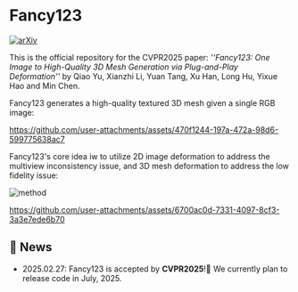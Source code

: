 # Fancy123
[![arXiv](https://img.shields.io/badge/arXiv-2411.16185-b31b1b.svg)](https://arxiv.org/abs/2411.16185)

This is the official repository for the CVPR2025 paper: *''Fancy123: One Image to High-Quality 3D Mesh Generation via Plug-and-Play Deformation''* by Qiao Yu, Xianzhi Li, Yuan Tang, Xu Han, Long Hu, Yixue Hao and Min Chen.


Fancy123 generates a high-quality textured 3D mesh given a single RGB image:

https://github.com/user-attachments/assets/470f1244-197a-472a-98d6-599775638ac7

Fancy123's core idea iw to utilize 2D image deformation to address the multiview inconsistency issue, and 3D mesh deformation to address the low fidelity issue:

![method](https://github.com/user-attachments/assets/fdebcb8e-b98c-450c-8309-8139e547931c)

https://github.com/user-attachments/assets/6700ac0d-7331-4097-8cf3-3a3e7ede6b70






## 🎉 News
- 2025.02.27: Fancy123 is accepted by **CVPR2025**!🎊 We currently plan to release code in July, 2025.
